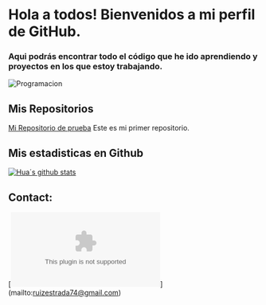 # Hola a todos! Bienvenidos a mi perfil de GitHub.


### Aqui podrás encontrar todo el código que he ido aprendiendo y proyectos en los que estoy trabajando.


![Programacion](https://github.com/user-attachments/assets/39bb1a72-5bb7-46a4-bc61-0363fa398e35)

## Mis Repositorios

[Mi Repositorio de prueba](https://github.com/RUIZESTADA74/MiPrimerRepositorio) Este es mi primer repositorio.

## Mis estadisticas en Github
[![Hua´s github stats](https://github-readme-stats.vercel.app/api?username=ruizestada74&show_icons=true&theme=dark)](https://github.com/RUIZESTADA74/RuizEstada74/github-readme-stats)

## Contact:
[![Gmail Badge](https://img.shields.io/badge/-ruizestada74@gmail.com-style=flat-square&logo=Gmail&logoColor=white&link=mailto:ruizestada74@gmail.com)]
(mailto:ruizestrada74@gmail.com)
